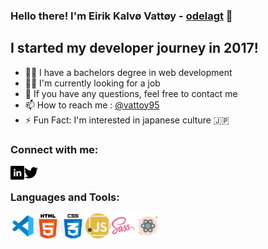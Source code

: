### Hello there! I'm Eirik Kalvø Vattøy - [odelagt][website] 👋

## I started my developer journey in 2017!
- 👨‍🎓 I have a bachelors degree in web development
- 👨‍💻 I'm currently looking for a job
- 💬 If you have any questions, feel free to contact me
- 📫 How to reach me : [@vattoy95][twitter]
- ⚡️ Fun Fact: I'm interested in japanese culture 🇯🇵

 
 ### Connect with me:
 [<img align="left" src="images/linkedin.svg" width="22px">][linkedin]
 [<img align="left" src="images/twitter.svg" width="22px">][twitter]
    
<br>

### Languages and Tools:
<img align="left" alt="visual studio code" src="images/vsCode.svg"  width="40px">
<img align="left" alt="html" src="images/html-5.svg" width="40px">
<img align="left" alt="css" src="images/css.svg" width="40px">
<img align="left" alt="javascript" src="images/javascript.svg" width="40px">
<img align="left" alt="sass" src="images/sass.svg" width="40px">
<img align="left" alt="react" src="images/react.svg" width="40px">




 [website]: https://odelagt.netlify.app/
 [twitter]: https://twitter.com/vattoy95
 [linkedin]: https://www.linkedin.com/in/eirik-kalv%C3%B8-vatt%C3%B8y-628216140/

